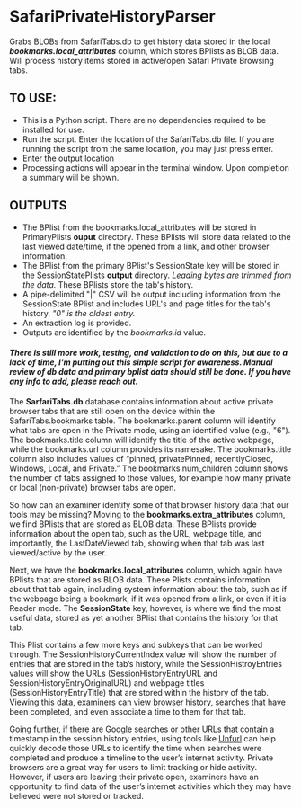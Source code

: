 # SafariPrivateHistoryParser
Grabs BLOBs from SafariTabs.db to get history data stored in the local ***bookmarks.local_attributes*** column, which stores BPlists as BLOB data. Will process history items stored in active/open Safari Private Browsing tabs.

## TO USE:
* This is a Python script. There are no dependencies required to be installed for use.
* Run the script. Enter the location of the SafariTabs.db file. If you are running the script from the same location, you may just press enter.
* Enter the output location
* Processing actions will appear in the terminal window. Upon completion a summary will be shown.
## OUTPUTS
* The BPlist from the bookmarks.local_attributes will be stored in PrimaryPlists **ouput** directory. These BPlists will store data related to the last viewed date/time, if the opened from a link, and other browser information.
* The BPlist from the primary BPlist's SessionState key will be stored in the SessionStatePlists **output** directory. *Leading bytes are trimmed from the data.* These BPlists store the tab's history.
* A pipe-delimited "|" CSV will be output including information from the SessionState BPlist and includes URL's and page titles for the tab's history. *"0" is the oldest entry.*
* An extraction log is provided.
* Outputs are identified by the *bookmarks.id* value.


#### ***There is still more work, testing, and validation to do on this, but due to a lack of time, I'm putting out this simple script for awareness. Manual review of db data and primary bplist data should still be done. If you have any info to add, please reach out.***

The <b>SarfariTabs.db</b> database contains information about active private browser tabs that are still open on the device within the SafariTabs.bookmarks table. The bookmarks.parent column will identify what tabs are open in the Private mode, using an identified value (e.g., "6"). The bookmarks.title column will identify the title of the active webpage, while the bookmarks.url column provides its namesake. The bookmarks.title column also includes values of “pinned, privatePinned, recentlyClosed, Windows, Local, and Private.” The bookmarks.num_children column shows the number of tabs assigned to those values, for example how many private or local (non-private) browser tabs are open.

So how can an examiner identify some of that browser history data that our tools may be missing? Moving to the <b>bookmarks.extra_attributes</b> column, we find BPlists that are stored as BLOB data. These BPlists provide information about the open tab, such as the URL, webpage title, and importantly, the LastDateViewed tab, showing when that tab was last viewed/active by the user. 

Next, we have the <b>bookmarks.local_attributes</b> column, which again have BPlists that are stored as BLOB data. These Plists contains information about that tab again, including system information about the tab, such as if the webpage being a bookmark, if it was opened from a link, or even if it is Reader mode. The <b>SessionState</b> key, however, is where we find the most useful data, stored as yet another BPlist that contains the history for that tab.

This Plist contains a few more keys and subkeys that can be worked through. The SessionHistoryCurrentIndex value will show the number of entries that are stored in the tab’s history, while the SessionHistroyEntries values will show the URLs (SessionHistoryEntryURL and SessionHistoryEntryOriginalURL) and webpage titles (SessionHistoryEntryTitle) that are stored within the history of the tab. Viewing this data, examiners can view browser history, searches that have been completed, and even associate a time to them for that tab.

Going further, if there are Google searches or other URLs that contain a timestamp in the session history entries, using tools like [Unfurl](https://dfir.blog/unfurl/) can help quickly decode those URLs to identify the time when searches were completed and produce a timeline to the user’s internet activity.
Private browsers are a great way for users to limit tracking or hide activity. However, if users are leaving their private open, examiners have an opportunity to find data of the user’s internet activities which they may have believed were not stored or tracked.

